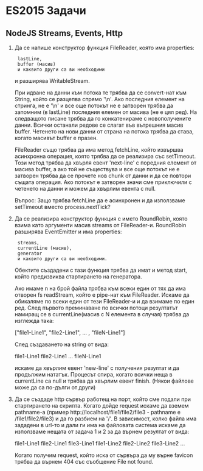 # ES2015 Задачи

## NodeJS Streams, Events, Http

1. Да се напише конструктор функция FileReader, която има properties:


        lastLine,
        buffer (масив)
        и каквито други са ви необходими


    и разширява WritableStream.


    При идване на данни към потока те трябва да се convert-нат към String, който се разцепва спрямо '\n'.
    Ако последния елемент на стринга, не е '\n' и все още потокът не е затворен трябва да запомним (в lastLine)
    последния елемен от масива (не е цял ред). На следващото писане трябва да го конкатенираме с
    новополучените данни. Всички останали редове се слагат във вътрешния масив buffer. Четенето на нови 
    данни от страна на потока трябва да става, когато масивът buffer е празен.


    FileReader също трябва да има метод fetchLine, който извършва асинхронна операция, която трябва да
    се реализира със setTimeout. Този метод трябва да хвърля евент 'next-line' с поредния елемент от 
    масива buffer, а ако той не съществува и все още потокът не е затворен трябва да се прочете нов 
    chunk от данни и да се повтори същата операция. Ако потокът е затворен значи сме приключили с 
    четенето на данни и можем да хвърлим евента с null.


    Въпрос: Защо трябва fetchLine да е асинхронен и да използваме setTimeout вместо process.nextTick?



2. Да се реализира конструктор функция с името RoundRobin, която взима като аргументи масив streams от FileReader-и. RoundRobin разширява EventEmitter и има properties:


        streams,
        currentLine (масив), 
        generator
        и каквито други са ви необходими.



    Обектите създадени с тази функция трябва да имат и метод start, който предизвиква стартирането на генератора.


    Ако имаме n на брой файла трябва към всеки един от тях да има отворен fs readStream, който е pipe-нат
    към FileReader. Искаме да обикаляме по всеки един от тези FileReader-и и да взимаме по един ред.
    След първото преминаване по всички потоци резултатът намиращ се в currentLine(масив с N елемента в случая)
    трябва да изглежда така:


    ["file1-Line1", "file2-Line1", ... , "fileN-Line1"]


    След създаването на string от вида:


    file1-Line1 file2-Line1 ... fileN-Line1


    искаме да хвърлим евент 'new-line' с получения резултат и да продължим нататък.
    Процесът спира, когато всички неща в currentLine са null и трябва да хвърлим евент finish.
    (Някои файлове може да са по-дълги от други)



3. Да се създаде http сървър работещ на порт, който сме подали при стартирането на скрипта. Когато дойде request искаме да вземем pathname-а (пример http://localhost/file1/file2/file3 - pathname е /file1/file2/file3) и да го разбием на '/'. В зависимост, колко файла има зададени в url-то и дали ги има на файловата система искаме да използваме нещата от задача 1 и 2 за да върнем резултат от вида:


    file1-Line1 file2-Line1 file3-Line1
    file1-Line2 file2-Line2 file3-Line2
    ...


    Когато получим request, който иска от сървъра да му върне favicon трябва да върнем 404 със съобщение File not found.
